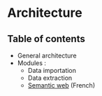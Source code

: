 # Architecture

## Table of contents

- General architecture
- Modules :
  * Data importation
  * Data extraction
  * [Semantic web](./rdf/index_fr.md) (French)